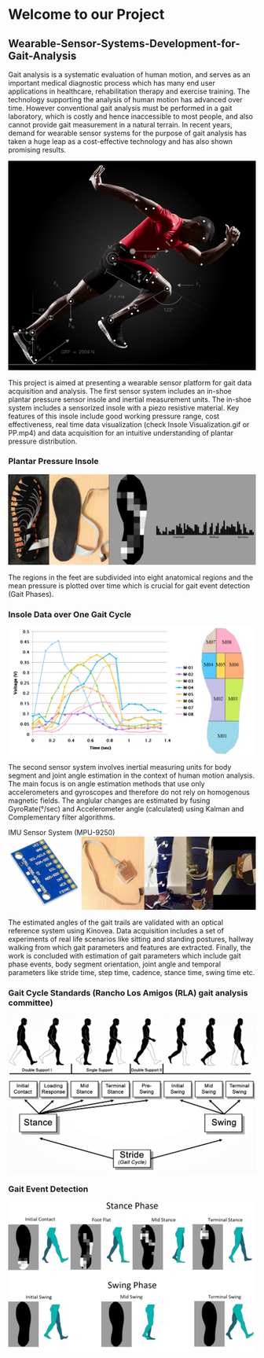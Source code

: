 # Welcome to our Project

## Wearable-Sensor-Systems-Development-for-Gait-Analysis
Gait analysis is a systematic evaluation of human motion, and serves as an important medical diagnostic process which has many end user applications in healthcare, rehabilitation therapy and exercise training. The technology supporting the analysis of human motion has advanced over time. However conventional gait analysis must be performed in a gait laboratory, which is costly and hence inaccessible to most people, and also cannot provide gait measurement in a natural terrain. In recent years, demand for wearable sensor systems for the purpose of gait analysis has taken a huge leap as a cost-effective technology and has also shown promising results.


![Sensor-Development-for-Gait-Analysis-](./Gait.png)

This project is aimed at presenting a wearable sensor platform for gait data acquisition and analysis. The first sensor system includes an in-shoe plantar pressure sensor insole and inertial measurement units. The in-shoe system includes a sensorized insole with a piezo resistive material. Key features of this insole include good working pressure range, cost effectiveness, real time data visualization (check Insole Visualization.gif  or PP.mp4) and data acquisition for an intuitive understanding of plantar pressure distribution. 

### Plantar Pressure Insole
![Sensor-Development-for-Gait-Analysis-](./Insole.png)

The regions in the feet are subdivided into eight anatomical regions and the mean pressure is plotted over time which is crucial for gait event detection (Gait Phases).

### Insole Data over One Gait Cycle
![Sensor-Development-for-Gait-Analysis-](./Insole_Regions_one_Gait_cycle.png)

The second sensor system involves inertial measuring units for body segment and joint angle estimation in the context of human motion analysis. The main focus is on angle estimation methods that use only accelerometers and gyroscopes and therefore do not rely on homogenous magnetic fields. The anglular changes are estimated by fusing GyroRate(°/sec) and Accelerometer angle (calculated) using Kalman and Complementary filter algorithms.

IMU Sensor System (MPU-9250)
![Sensor-Development-for-Gait-Analysis-](./IMU.jpg)

The estimated angles of the gait trails are validated with an optical reference system using Kinovea. Data acquisition includes a set of experiments of real life scenarios like sitting and standing postures, hallway walking from which gait parameters and features are extracted. Finally, the work is concluded with estimation of gait parameters which include gait phase events, body segment orientation, joint angle and temporal parameters like stride time, step time, cadence, stance time, swing time etc.

### Gait Cycle Standards (Rancho Los Amigos (RLA) gait analysis committee)
![Sensor-Development-for-Gait-Analysis-](./Gait_cycle.jpg)



### Gait Event Detection
![Sensor-Development-for-Gait-Analysis-](./Gait_Phases.png)
